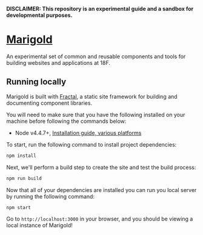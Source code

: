 **DISCLAIMER: This repository is an experimental guide and a sandbox for
developmental purposes.**

# [Marigold](http://federalist.18f.gov.s3-website-us-east-1.amazonaws.com/site/18F/marigold/)

An experimental set of common and reusable components and tools for building
websites and applications at 18F.

## Running locally

Marigold is built with [Fractal], a static site framework for building and
documenting component libraries.

You will need to make sure that you have the following installed on your
machine before following the commands below:

- Node v4.4.7+, [Installation guide, various platforms](https://nodejs.org/en/download/)

To start, run the following command to install project dependencies:

```sh
npm install
```

Next, we'll perform a build step to create the site and test the build process:

```sh
npm run build
```

Now that all of your dependencies are installed you can run you local server by
running the following command:

```sh
npm start
```

Go to `http://localhost:3000` in your browser, and you should be viewing a
local instance of Marigold!

[Fractal]: http://fractal.build/
